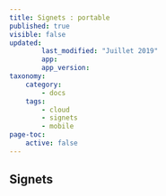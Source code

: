 ```yaml
---
title: Signets : portable
published: true
visible: false
updated:
        last_modified: "Juillet 2019"
        app:
        app_version:
taxonomy:
    category:
        - docs
    tags:
        - cloud
        - signets
        - mobile
page-toc:
    active: false
---
```


## Signets
